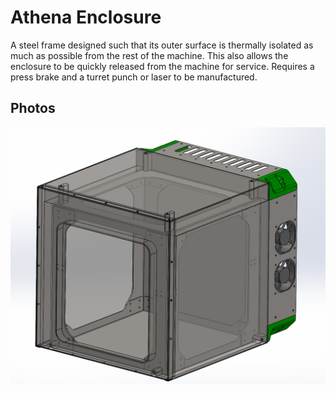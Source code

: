 # Athena Enclosure

A steel frame designed such that its outer surface is thermally isolated as much as possible from the rest of the machine. This also allows the enclosure to be quickly released from the machine for service.
Requires a press brake and a turret punch or laser to be manufactured.

## Photos
![picture](Photos/Enclosure.png)



